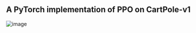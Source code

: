 ## A PyTorch implementation of PPO on CartPole-v1

![image](https://user-images.githubusercontent.com/46635452/147364039-b73c56d5-6ade-4f80-a13c-8100daae65d1.png)
